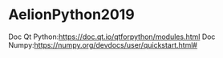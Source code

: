 # AelionPython2019

Doc Qt Python:https://doc.qt.io/qtforpython/modules.html
Doc Numpy:https://numpy.org/devdocs/user/quickstart.html#
